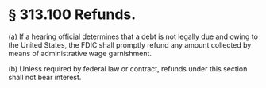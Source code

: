 # § 313.100   Refunds.

(a) If a hearing official determines that a debt is not legally due and owing to the United States, the FDIC shall promptly refund any amount collected by means of administrative wage garnishment. 


(b) Unless required by federal law or contract, refunds under this section shall not bear interest. 




